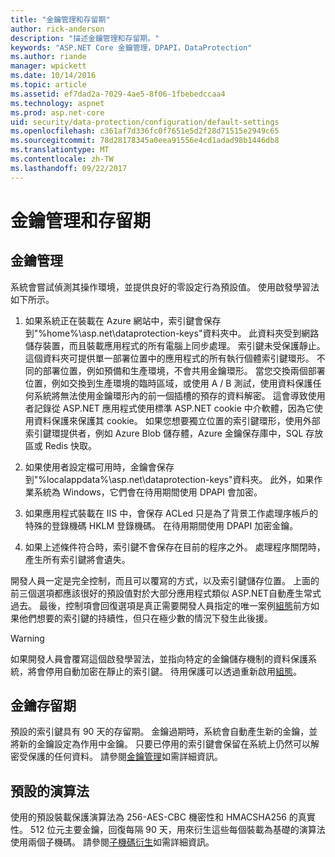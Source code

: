 ```yaml
---
title: "金鑰管理和存留期"
author: rick-anderson
description: "描述金鑰管理和存留期。"
keywords: "ASP.NET Core 金鑰管理，DPAPI，DataProtection"
ms.author: riande
manager: wpickett
ms.date: 10/14/2016
ms.topic: article
ms.assetid: ef7dad2a-7029-4ae5-8f06-1fbebedccaa4
ms.technology: aspnet
ms.prod: asp.net-core
uid: security/data-protection/configuration/default-settings
ms.openlocfilehash: c361af7d336fc0f7651e5d2f28d71515e2949c65
ms.sourcegitcommit: 78d28178345a0eea91556e4cd1adad98b1446db8
ms.translationtype: MT
ms.contentlocale: zh-TW
ms.lasthandoff: 09/22/2017
---
```

# <a name="key-management-and-lifetime"></a>金鑰管理和存留期

<a name=data-protection-default-settings></a>

## <a name="key-management"></a>金鑰管理

系統會嘗試偵測其操作環境，並提供良好的零設定行為預設值。 使用啟發學習法如下所示。

1. 如果系統正在裝載在 Azure 網站中，索引鍵會保存到"%home%\asp.net\dataprotection-keys"資料夾中。 此資料夾受到網路儲存裝置，而且裝載應用程式的所有電腦上同步處理。 索引鍵未受保護靜止。 這個資料夾可提供單一部署位置中的應用程式的所有執行個體索引鍵環形。 不同的部署位置，例如預備和生產環境，不會共用金鑰環形。 當您交換兩個部署位置，例如交換到生產環境的臨時區域，或使用 A / B 測試，使用資料保護任何系統將無法使用金鑰環形內的前一個插槽的預存的資料解密。 這會導致使用者記錄從 ASP.NET 應用程式使用標準 ASP.NET cookie 中介軟體，因為它使用資料保護來保護其 cookie。 如果您想要獨立位置的索引鍵環形，使用外部索引鍵環提供者，例如 Azure Blob 儲存體，Azure 金鑰保存庫中，SQL 存放區或 Redis 快取。

2. 如果使用者設定檔可用時，金鑰會保存到"%localappdata%\asp.net\dataprotection-keys"資料夾。 此外，如果作業系統為 Windows，它們會在待用期間使用 DPAPI 會加密。

3. 如果應用程式裝載在 IIS 中，會保存 ACLed 只是為了背景工作處理序帳戶的特殊的登錄機碼 HKLM 登錄機碼。 在待用期間使用 DPAPI 加密金鑰。

4. 如果上述條件符合時，索引鍵不會保存在目前的程序之外。 處理程序關閉時，產生所有索引鍵將會遺失。

開發人員一定是完全控制，而且可以覆寫的方式，以及索引鍵儲存位置。 上面的前三個選項都應該很好的預設值對於大部分應用程式類似 ASP.NET<machineKey>自動產生常式過去。 最後，控制項會回復選項是真正需要開發人員指定的唯一案例[組態](overview.md)前方如果他們想要的索引鍵的持續性，但只在極少數的情況下發生此後援。

>[!WARNING]
> 如果開發人員會覆寫這個啟發學習法，並指向特定的金鑰儲存機制的資料保護系統，將會停用自動加密在靜止的索引鍵。 待用保護可以透過重新啟用[組態](overview.md)。

## <a name="key-lifetime"></a>金鑰存留期

預設的索引鍵具有 90 天的存留期。 金鑰過期時，系統會自動產生新的金鑰，並將新的金鑰設定為作用中金鑰。 只要已停用的索引鍵會保留在系統上仍然可以解密受保護的任何資料。 請參閱[金鑰管理](../implementation/key-management.md#data-protection-implementation-key-management-expiration)如需詳細資訊。

## <a name="default-algorithms"></a>預設的演算法

使用的預設裝載保護演算法為 256-AES-CBC 機密性和 HMACSHA256 的真實性。 512 位元主要金鑰，回復每隔 90 天，用來衍生這些每個裝載為基礎的演算法使用兩個子機碼。 請參閱[子機碼衍生](../implementation/subkeyderivation.md#data-protection-implementation-subkey-derivation-aad)如需詳細資訊。

